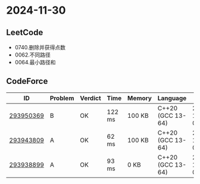 # 2024-11-30

## LeetCode
- 0740.删除并获得点数
- 0062.不同路径
- 0064.最小路径和

## CodeForce
| ID | Problem | Verdict | Time | Memory | Language | When |
|------|---------|----------|------|---------|----------|----------|
| [293950369](https://codeforces.com/contest/189/submission/293950369) | B | OK | 122 ms | 100 KB | C++20 (GCC 13-64) | 2024-11-30 06:45:48 |
| [293943809](https://codeforces.com/contest/189/submission/293943809) | A | OK | 62 ms | 100 KB | C++20 (GCC 13-64) | 2024-11-30 05:45:42 |
| [293938899](https://codeforces.com/contest/455/submission/293938899) | A | OK | 93 ms | 0 KB | C++20 (GCC 13-64) | 2024-11-30 04:43:45 |